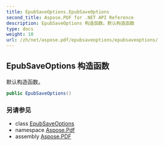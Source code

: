 ```yaml
---
title: EpubSaveOptions.EpubSaveOptions
second_title: Aspose.PDF for .NET API Reference
description: EpubSaveOptions 构造函数。默认构造函数
type: docs
weight: 10
url: /zh/net/aspose.pdf/epubsaveoptions/epubsaveoptions/
---
```

## EpubSaveOptions 构造函数

默认构造函数。

```csharp
public EpubSaveOptions()
```

### 另请参见

* class [EpubSaveOptions](../)
* namespace [Aspose.Pdf](../../../aspose.pdf/)
* assembly [Aspose.PDF](../../../)